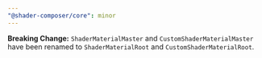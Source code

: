 ```yaml
---
"@shader-composer/core": minor
---
```


**Breaking Change:** `ShaderMaterialMaster` and `CustomShaderMaterialMaster` have been renamed to `ShaderMaterialRoot` and `CustomShaderMaterialRoot`.
